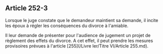 Article 252-3
----
Lorsque le juge constate que le demandeur maintient sa demande, il incite les
époux à régler les conséquences du divorce à l'amiable.

Il leur demande de présenter pour l'audience de jugement un projet de règlement
des effets du divorce. A cet effet, il peut prendre les mesures provisoires
prévues à l'article [255](/Livre Ier/Titre VI/Article 255.md).
